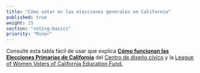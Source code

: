 ```yaml
---
title: "Cómo votar en las elecciones generales en California"
published: true
weight: 15
section: "voting-basics"
priority: "Minor"
---
```


Consulte esta tabla fácil de usar que explica [**Cómo funcionan las Elecciones Primarias de California**](https://drive.google.com/file/d/0B0h2E_kd8S-LVml3cUc5NExFdjItclRzRXF3aUJCRnVGSVdN/view?usp=sharing) del [Centro de diseño cívico](http://civicdesign.org/) y la [League of Women Voters of California Education Fund.](https://cavotes.org/)  
